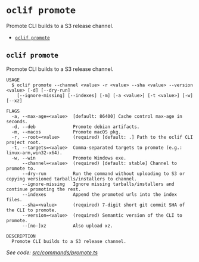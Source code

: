 # `oclif promote`

Promote CLI builds to a S3 release channel.

- [`oclif promote`](#oclif-promote)

## `oclif promote`

Promote CLI builds to a S3 release channel.

```
USAGE
  $ oclif promote --channel <value> -r <value> --sha <value> --version <value> [-d] [--dry-run]
    [--ignore-missing] [--indexes] [-m] [-a <value>] [-t <value>] [-w] [--xz]

FLAGS
  -a, --max-age=<value>  [default: 86400] Cache control max-age in seconds.
  -d, --deb              Promote debian artifacts.
  -m, --macos            Promote macOS pkg.
  -r, --root=<value>     (required) [default: .] Path to the oclif CLI project root.
  -t, --targets=<value>  Comma-separated targets to promote (e.g.: linux-arm,win32-x64).
  -w, --win              Promote Windows exe.
      --channel=<value>  (required) [default: stable] Channel to promote to.
      --dry-run          Run the command without uploading to S3 or copying versioned tarballs/installers to channel.
      --ignore-missing   Ignore missing tarballs/installers and continue promoting the rest.
      --indexes          Append the promoted urls into the index files.
      --sha=<value>      (required) 7-digit short git commit SHA of the CLI to promote.
      --version=<value>  (required) Semantic version of the CLI to promote.
      --[no-]xz          Also upload xz.

DESCRIPTION
  Promote CLI builds to a S3 release channel.
```

_See code: [src/commands/promote.ts](https://github.com/oclif/oclif/blob/4.17.40/src/commands/promote.ts)_
